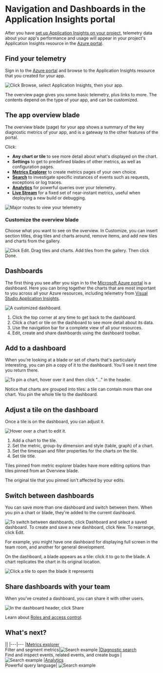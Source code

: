 <properties
	pageTitle="Using the Application Insights portal"
	description="Metrics, search, dashboards and settings in the Application Insights portal."
	services="application-insights"
    documentationCenter=""
	authors="alancameronwills"
	manager="douge"/>

<tags
	ms.service="application-insights"
	ms.workload="tbd"
	ms.tgt_pltfrm="ibiza"
	ms.devlang="multiple"
	ms.topic="article" 
	ms.date="06/03/2016"
	ms.author="awills"/>

# Navigation and Dashboards in the Application Insights portal

After you have [set up Application Insights on your project](app-insights-overview.md), telemetry data about your app's performance and usage will appear in your project's Application Insights resource in the [Azure portal](https://portal.azure.com).

## Find your telemetry

Sign in to the [Azure portal](https://portal.azure.com) and browse to the Application Insights resource that you created for your app.

![Click Browse, select Application Insights, then your app.](./media/app-insights-dashboards/00-start.png)

The overview page gives you some basic telemetry, plus links to more.
The contents depend on the type of your app, and can be customized.


## The app overview blade

The overview blade (page) for your app shows a summary of the key diagnostic metrics of your app, and is a gateway to the other features of the portal.

Click:

* **Any chart or tile** to see more detail about what's displayed on the chart.
* **Settings** to get to predefined blades of other metrics, as well as configuration pages.
* [**Metrics Explorer**](app-insights-metrics-explorer.md) to create metrics pages of your own choice.
* [**Search**](app-insights-diagnostic-search.md) to investigate specific instances of events such as requests, exceptions or log traces.
* [**Analytics**](app-insights-analytics.md) for powerful queries over your telemetry.
* [**Live Stream**](app-insights-metrics-explorer.md#live-stream) for a fixed set of near-instant metrics, useful when deploying a new build or debugging.


![Major routes to view your telemetry](./media/app-insights-dashboards/010-oview.png)


### Customize the overview blade 

Choose what you want to see on the overview. In Customize, you can insert section titles, drag tiles and charts around, remove items, and add new tiles and charts from the gallery.

![Click Edit. Drag tiles and charts. Add tiles from the gallery. Then click Done.](./media/app-insights-dashboards/020-customize.png)

## Dashboards

The first thing you see after you sign in to the [Microsoft Azure portal](https://portal.azure.com) is a dashboard. Here you can bring together the charts that are most important to you across all your Azure resources, including telemetry from [Visual Studio Application Insights](app-insights-overview.md).
 

![A customized dashboard.](./media/app-insights-dashboards/30.png)

1. Click the top corner at any time to get back to the dashboard.
2. Click a chart or tile on the dashboard to see more detail about its data.
3. Use the navigation bar for a complete view of all your resources.
4. Edit, create and share dashboards using the dashboard toolbar.

## Add to a dashboard

When you're looking at a blade or set of charts that's particularly interesting, you can pin a copy of it to the dashboard. You'll see it next time you return there.

![To pin a chart, hover over it and then click "..." in the header.](./media/app-insights-dashboards/33.png)

Notice that charts are grouped into tiles: a tile can contain more than one chart. You pin the whole tile to the dashboard.

## Adjust a tile on the dashboard

Once a tile is on the dashboard, you can adjust it.

![Hover over a chart to edit it.](./media/app-insights-dashboards/36.png)

1. Add a chart to the tile. 
2. Set the metric, group-by dimension and style (table, graph) of a chart.
3. Set the timespan and filter properties for the charts on the tile.
4. Set tile title.

Tiles pinned from metric explorer blades have more editing options than tiles pinned from an  Overview blade.

The original tile that you pinned isn't affected by your edits.


## Switch between dashboards

You can save more than one dashboard and switch between them. When you pin a chart or blade, they're added to the current dashboard.

![To switch between dashboards, click Dashboard and select a saved dashboard. To create and save a new dashboard, click New. To rearrange, click Edit.](./media/app-insights-dashboards/32.png)

For example, you might have one dashboard for displaying full screen in the team room, and another for general development.


On the dashboard, a blade appears as a tile: click it to go to the blade. A chart replicates the chart in its original location.

![Click a tile to open the blade it represents](./media/app-insights-dashboards/35.png)


## Share dashboards with your team

When you've created a dashboard, you can share it with other users. 


![In the dashboard header, click Share](./media/app-insights-dashboards/41.png)

Learn about [Roles and access control](app-insights-resources-roles-access-control.md).

## What's next?

||
|---|---
|[Metrics explorer](app-insights-metrics-explorer.md)<br/>Filter and segment metrics|![Search example](./media/app-insights-dashboards/64.png)
|[Diagnostic search](app-insights-diagnostic-search.md)<br/>Find and inspect events, related events, and create bugs |![Search example](./media/app-insights-dashboards/61.png)
|[Analytics](app-insights-analytics.md)<br/>Powerful query language| ![Search example](./media/app-insights-dashboards/63.png)





